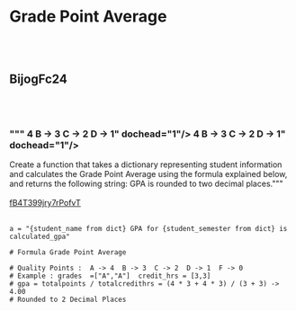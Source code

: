 # Grade Point Average
<br><br>
## BijogFc24
<br><br>
### """ 4  B -> 3  C -> 2  D -> 1" dochead="1"/> 4  B -> 3  C -> 2  D -> 1" dochead="1"/>

Create a function that takes a dictionary representing student information and calculates the Grade Point Average using the formula explained below, and returns the following string:
GPA is rounded to two decimal places."""
<br><br>
[fB4T399jry7rPofvT](https://edabit.com/challenge/fB4T399jry7rPofvT)
<br><br>
```sol_format  = a
a = "{student_name from dict} GPA for {student_semester from dict} is calculated_gpa"

# Formula Grade Point Average

# Quality Points :  A -> 4  B -> 3  C -> 2  D -> 1  F -> 0
# Example : grades  =["A","A"]  credit_hrs = [3,3]
# gpa = totalpoints / totalcredithrs = (4 * 3 + 4 * 3) / (3 + 3) -> 4.00
# Rounded to 2 Decimal Places
```

<br><br>
